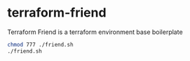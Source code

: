 # terraform-friend
Terraform Friend is a terraform environment base boilerplate

```bash
chmod 777 ./friend.sh
./friend.sh
```
